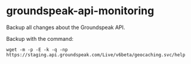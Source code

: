 groundspeak-api-monitoring
==========================

Backup all changes about the Groundspeak API.


Backup with the command:

`wget -m -p -E -k -q -np https://staging.api.groundspeak.com/Live/v6beta/geocaching.svc/help`

